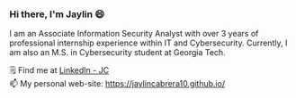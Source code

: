 ### Hi there, I'm Jaylin 😄

I am an Associate Information Security Analyst with over 3 years of professional internship experience within IT and Cybersecurity. Currently, I am also an M.S. in Cybersecurity student at Georgia Tech. 

🗒️ Find me at <a href="https://www.linkedin.com/jaylincabrera10/" target="_blank">LinkedIn - JC </a> <br /> 
📫 My personal web-site: https://jaylincabrera10.github.io/

<!--

Here are some ideas to get you started:

- 🔭 I’m currently working on ...
- 🌱 I’m currently learning ...
- 👯 I’m looking to collaborate on ...
- 🤔 I’m looking for help with ...
- 💬 Ask me about ...
- 📫 How to reach me: ...
- 😄 Pronouns: ...
- ⚡ Fun fact: ...
-->
